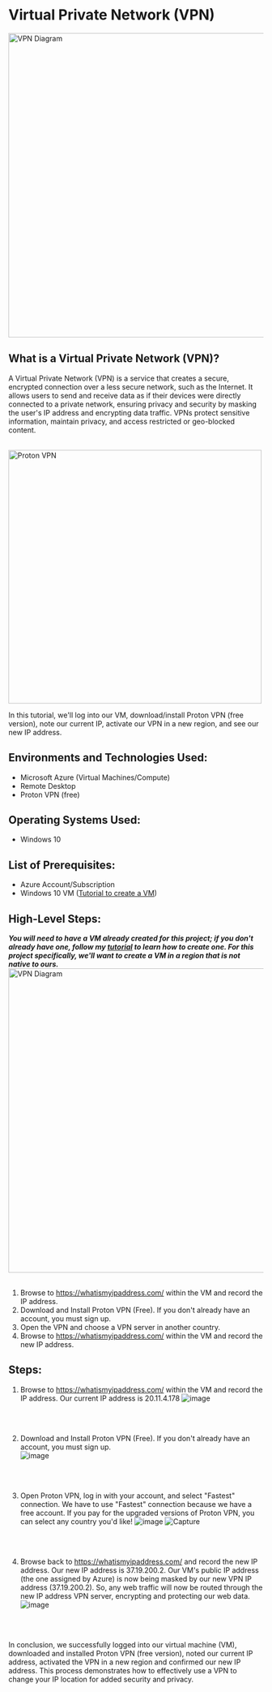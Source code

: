 <h1> Virtual Private Network (VPN) </h1>
<img src="https://github.com/Kelsow96/VIrtual-Private-Networks/assets/169297569/4d965d10-0bbd-4e2c-9820-05546c8dd3ae" alt="VPN Diagram" width="600"/>

<h2> What is a Virtual Private Network (VPN)?</h2>

A Virtual Private Network (VPN) is a service that creates a secure, encrypted connection over a less secure network, such as the Internet. It allows users to send and receive data as if their devices were directly connected to a private network, ensuring privacy and security by masking the user's IP address and encrypting data traffic. VPNs protect sensitive information, maintain privacy, and access restricted or geo-blocked content. 
<br>
<br/>

<img src="https://github.com/Kelsow96/VIrtual-Private-Networks/assets/169297569/32c52ad1-1197-4ea9-a95e-4e360c5cea25" alt="Proton VPN" width="500" />

In this tutorial, we'll log into our VM, download/install Proton VPN (free version), note our current IP, activate our VPN in a new region, and see our new IP address. 

<h2> Environments and Technologies Used: </h2>

- Microsoft Azure (Virtual Machines/Compute)
- Remote Desktop
- Proton VPN (free)

<h2> Operating Systems Used: </h2>

-  Windows 10

<h2> List of Prerequisites: </h2>

-  Azure Account/Subscription
-  Windows 10 VM ([Tutorial to create a VM](https://github.com/Kelsow96/Creating-VM-s-in-Azure-Windows-10-and-Linux-))

<h2> High-Level Steps: </h2>

**_You will need to have a VM already created for this project; if you don't already have one, follow my [tutorial](https://github.com/Kelsow96/Creating-VM-s-in-Azure-Windows-10-and-Linux-) to learn how to create one. For this project specifically, we'll want to create a VM in a region that is not native to ours._**
<img src="https://github.com/Kelsow96/VIrtual-Private-Networks/assets/169297569/55bfd30f-7630-4fde-ac26-96f5a6074b2e" alt="VPN Diagram" width="600"/>
<br>
<br/>
  
  1. Browse to https://whatismyipaddress.com/ within the VM and record the IP address.
  2. Download and Install Proton VPN (Free). If you don't already have an account, you must sign up.
  3. Open the VPN and choose a VPN server in another country.
  4. Browse to https://whatismyipaddress.com/ within the VM and record the new IP address.

<h2> Steps: </h2>     

  1. Browse to https://whatismyipaddress.com/ within the VM and record the IP address. Our current IP address is 20.11.4.178
![image](https://github.com/Kelsow96/VIrtual-Private-Networks/assets/169297569/51fa5616-aad3-4266-b9a2-371253f03362)
<br>
<br/>

  2. Download and Install Proton VPN (Free). If you don't already have an account, you must sign up.  
![image](https://github.com/Kelsow96/VIrtual-Private-Networks/assets/169297569/77184235-93eb-43e6-b9be-31425f7c3db4)
<br>
<br/>

  3. Open Proton VPN, log in with your account, and select "Fastest" connection. We have to use "Fastest" connection because we have a free account. If you pay for the upgraded versions of Proton VPN, you can select any country you'd like!
![image](https://github.com/Kelsow96/VIrtual-Private-Networks/assets/169297569/99b1c46f-294f-4efe-bfb9-a40fe70d134a)
![Capture](https://github.com/Kelsow96/VIrtual-Private-Networks/assets/169297569/8b1e8000-7f38-4850-ba19-efe4f89b4fb6)
<br>
<br/>

  4. Browse back to https://whatismyipaddress.com/ and record the new IP address. Our new IP address is 37.19.200.2. Our VM's public IP address (the one assigned by Azure) is now being masked by our new VPN IP address (37.19.200.2). So, any web traffic will now be routed through the new IP address VPN server, encrypting and protecting our web data. 
![image](https://github.com/Kelsow96/VIrtual-Private-Networks/assets/169297569/08d92b1a-960c-4d06-baf2-b7340583b369)
<br>
<br/>

In conclusion, we successfully logged into our virtual machine (VM), downloaded and installed Proton VPN (free version), noted our current IP address, activated the VPN in a new region and confirmed our new IP address. This process demonstrates how to effectively use a VPN to change your IP location for added security and privacy.
